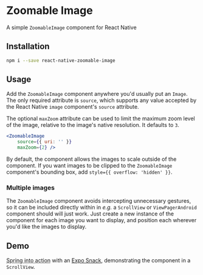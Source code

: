 # Zoomable Image

A simple `ZoomableImage` component for React Native

## Installation

```bash
npm i --save react-native-zoomable-image
```

## Usage

Add the `ZoomableImage` component anywhere you'd usually put an `Image`. The only required attribute is `source`, which supports any value accepted by the React Native `image` component's `source` attribute.

The optional `maxZoom` attribute can be used to limit the maximum zoom level of the image, relative to the image's native resolution. It defaults to `3`.

```jsx
<ZoomableImage
    source={{ uri: '' }}
    maxZoom={2} />
```

By default, the component allows the images to scale outside of the component. If you want images to be clipped to the `ZoomableImage` component's bounding box, add `style={{ overflow: 'hidden' }}`.

### Multiple images

The `ZoomableImage` component avoids intercepting unnecessary gestures, so it can be included directly within in _e.g._ a `ScrollView` or `ViewPagerAndroid` component should will just work. Just create a new instance of the component for each image you want to display, and position each wherever you'd like the images to display.

## Demo

<abbr title="I miss Wigu">Spring into action</abbr> with an [Expo Snack](https://snack.expo.io/@alanaktion/zoomable-image), demonstrating the component in a `ScrollView`.
